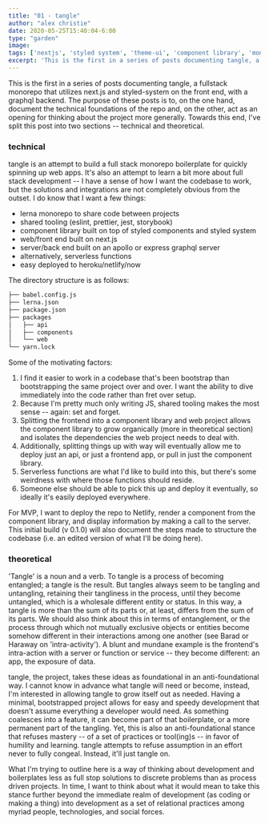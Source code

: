 ```yaml
---
title: "01 - tangle"
author: "alex christie"
date: 2020-05-25T15:40:04-6:00
type: "garden"
image: 
tags: ['nextjs', 'styled system', 'theme-ui', 'component library', 'monorepo', 'full stack']
excerpt: 'This is the first in a series of posts documenting tangle, a fullstack monorepo'
---
```


This is the first in a series of posts documenting tangle, a fullstack monorepo that utilizes next.js and styled-system on the front end, with a graphql backend. The purpose of these posts is to, on the one hand, document the technical foundations of the repo and, on the other, act as an opening for thinking about the project more generally. Towards this end, I've split this post into two sections -- technical and theoretical.

### technical

tangle is an attempt to build a full stack monorepo boilerplate for quickly spinning up web apps. It's also an attempt to learn a bit more about full stack development -- I have a sense of how I want the codebase to work, but the solutions and integrations are not completely obvious from the outset. I do know that I want a few things:

- lerna monorepo to share code between projects
- shared tooling (eslint, prettier, jest, storybook)
- component library built on top of styled components and styled system
- web/front end built on next.js
- server/back end built on an apollo or express graphql server
- alternatively, serverless functions
- easy deployed to heroku/netlify/now

The directory structure is as follows:

``` bash
├── babel.config.js
├── lerna.json
├── package.json
├── packages
│   ├── api
│   ├── components
│   └── web
└── yarn.lock
```

Some of the motivating factors:

1. I find it easier to work in a codebase that's been bootstrap than bootstrapping the same project over and over. I want the ability to dive immediately into the code rather than fret over setup.
1. Because I'm pretty much only writing JS, shared tooling makes the most sense -- again: set and forget.
1. Splitting the frontend into a component library and web project allows the component library to grow organically (more in theoretical section) and isolates the dependencies the web project needs to deal with.
1. Additionally, splitting things up with way will eventually allow me to deploy just an api, or just a frontend app, or pull in just the component library.
1. Serverless functions are what I'd like to build into this, but there's some weirdness with where those functions should reside.
1. Someone else should be able to pick this up and deploy it eventually, so ideally it's easily deployed everywhere.

For MVP, I want to deploy the repo to Netlify, render a component from the component library, and display information by making a call to the server. This initial build (v 0.1.0) will also document the steps made to structure the codebase (i.e. an edited version of what I'll be doing here).

### theoretical

'Tangle' is a noun and a verb. To tangle is a process of becoming entangled; a tangle is the result. But tangles always seem to be tangling and untangling, retaining their tangliness in the process, until they become untangled, which is a wholesale different entity or status. In this way, a tangle is more than the sum of its parts or, at least, differs from the sum of its parts. We should also think about this in terms of entanglement, or the process through which not mutually exclusive objects or entities become somehow different in their interactions among one another (see Barad or Haraway on 'intra-activity'). A blunt and mundane example is the frontend's intra-action with a server or function or service -- they become different: an app, the exposure of data.

tangle, the project, takes these ideas as foundational in an anti-foundational way. I cannot know in advance what tangle will need or become, instead, I'm interested in allowing tangle to grow itself out as needed. Having a minimal, bootstrapped project allows for easy and speedy development that doesn't assume everything a developer would need. As something coalesces into a feature, it can become part of that boilerplate, or a more permanent part of the tangling. Yet, this is also an anti-foundational stance that refuses mastery -- of a set of practices or tool(ing)s -- in favor of humility and learning. tangle attempts to refuse assumption in an effort never to fully congeal. Instead, it'll just tangle on.

What I'm trying to outline here is a way of thinking about development and boilerplates less as full stop solutions to discrete problems than as process driven projects. In time, I want to think about what it would mean to take this stance further beyond the immediate realm of development (as coding or making a thing) into development as a set of relational practices among myriad people, technologies, and social forces.
